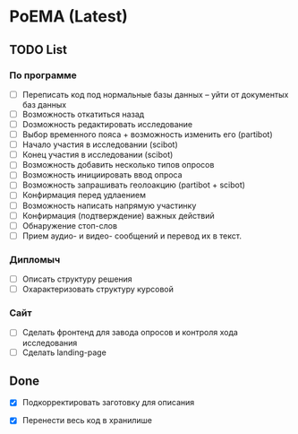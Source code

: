 # PoEMA (Latest)

## TODO List
### По программе
- [ ] Переписать код под нормальные базы данных – уйти от документых баз данных
- [ ] Возможность откатиться назад
- [ ] Dозможность редактировать исследование
- [ ] Выбор временного пояса + возможность изменить его (partibot)
- [ ] Начало участия в исследовании (scibot)
- [ ] Конец участия в исследовании (scibot)
- [ ] Возможность добавить несколько типов опросов 
- [ ] Возможность инициировать ввод опроса
- [ ] Возможность запрашивать геолоакцию (partibot + scibot)
- [ ] Конфирмация перед удлаением
- [ ] Возможность написать напрямую участинку
- [ ] Конфирмация (подтверждение) важных действий
- [ ] Обнаружение стоп-слов
- [ ] Прием аудио- и видео- сообщений и перевод их в текст. 

### Дипломыч
- [ ] Описать структуру решения
- [ ] Охарактеризовать структуру курсовой
      
### Сайт
- [ ] Сделать фронтенд для завода опросов и контроля хода исследования
- [ ] Сделать landing-page

## Done
- [X] Подкорректировать заготовку для описания
- [X] Перенести весь код в хранилише

